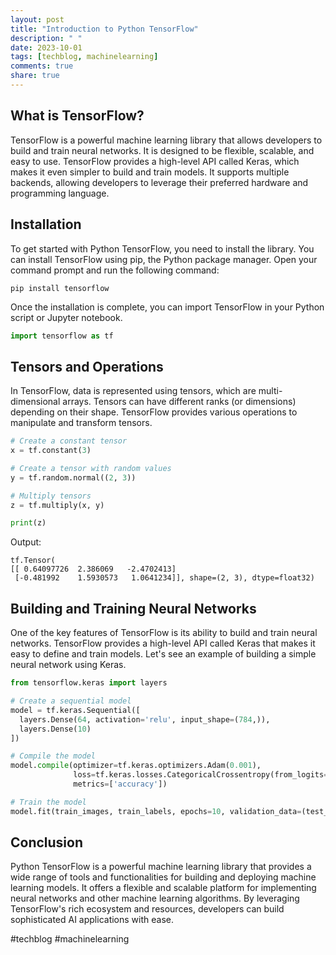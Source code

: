 ```yaml
---
layout: post
title: "Introduction to Python TensorFlow"
description: " "
date: 2023-10-01
tags: [techblog, machinelearning]
comments: true
share: true
---
```


## What is TensorFlow?

TensorFlow is a powerful machine learning library that allows developers to build and train neural networks. It is designed to be flexible, scalable, and easy to use. TensorFlow provides a high-level API called Keras, which makes it even simpler to build and train models. It supports multiple backends, allowing developers to leverage their preferred hardware and programming language.

## Installation

To get started with Python TensorFlow, you need to install the library. You can install TensorFlow using pip, the Python package manager. Open your command prompt and run the following command:

```
pip install tensorflow
```

Once the installation is complete, you can import TensorFlow in your Python script or Jupyter notebook.

```python
import tensorflow as tf
```

## Tensors and Operations

In TensorFlow, data is represented using tensors, which are multi-dimensional arrays. Tensors can have different ranks (or dimensions) depending on their shape. TensorFlow provides various operations to manipulate and transform tensors.

```python
# Create a constant tensor
x = tf.constant(3)

# Create a tensor with random values
y = tf.random.normal((2, 3))

# Multiply tensors
z = tf.multiply(x, y)

print(z)
```

Output:
```
tf.Tensor(
[[ 0.64097726  2.386069   -2.4702413]
 [-0.481992    1.5930573   1.0641234]], shape=(2, 3), dtype=float32)
```

## Building and Training Neural Networks

One of the key features of TensorFlow is its ability to build and train neural networks. TensorFlow provides a high-level API called Keras that makes it easy to define and train models. Let's see an example of building a simple neural network using Keras.

```python
from tensorflow.keras import layers

# Create a sequential model
model = tf.keras.Sequential([
  layers.Dense(64, activation='relu', input_shape=(784,)),
  layers.Dense(10)
])

# Compile the model
model.compile(optimizer=tf.keras.optimizers.Adam(0.001),
              loss=tf.keras.losses.CategoricalCrossentropy(from_logits=True),
              metrics=['accuracy'])

# Train the model
model.fit(train_images, train_labels, epochs=10, validation_data=(test_images, test_labels))
```

## Conclusion

Python TensorFlow is a powerful machine learning library that provides a wide range of tools and functionalities for building and deploying machine learning models. It offers a flexible and scalable platform for implementing neural networks and other machine learning algorithms. By leveraging TensorFlow's rich ecosystem and resources, developers can build sophisticated AI applications with ease.

#techblog #machinelearning